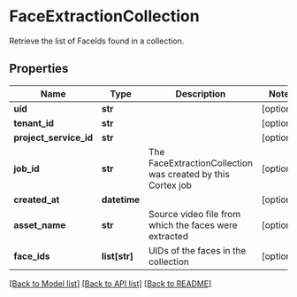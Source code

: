 # FaceExtractionCollection

Retrieve the list of FaceIds found in a collection.
## Properties
Name | Type | Description | Notes
------------ | ------------- | ------------- | -------------
**uid** | **str** |  | [optional] 
**tenant_id** | **str** |  | [optional] 
**project_service_id** | **str** |  | [optional] 
**job_id** | **str** | The FaceExtractionCollection was created by this Cortex job | [optional] 
**created_at** | **datetime** |  | [optional] 
**asset_name** | **str** | Source video file from which the faces were extracted | [optional] 
**face_ids** | **list[str]** | UIDs of the faces in the collection | [optional] 

[[Back to Model list]](../README.md#documentation-for-models) [[Back to API list]](../README.md#documentation-for-api-endpoints) [[Back to README]](../README.md)


